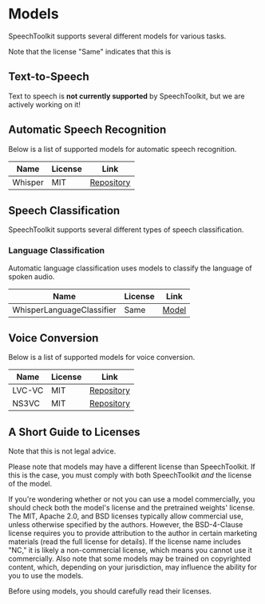# Models

SpeechToolkit supports several different models for various tasks.

Note that the license "Same" indicates that this is 

## Text-to-Speech

Text to speech is **not currently supported** by SpeechToolkit, but we are actively working on it!

## Automatic Speech Recognition

Below is a list of supported models for automatic speech recognition.

| Name    | License | Link                                            |
| ------- | ------- | ----------------------------------------------- |
| Whisper | MIT     | [Repository](https://github.com/openai/whisper) |

## Speech Classification

SpeechToolkit supports several different types of speech classification.

### Language Classification

Automatic language classification uses models to classify the language of spoken audio.

| Name                               | License    | Link                                                                              |
| ---------------------------------- | ---------- | --------------------------------------------------------------------------------- |
| WhisperLanguageClassifier | Same | [Model](https://huggingface.co/ml-for-speech/language-classification) |

## Voice Conversion

Below is a list of supported models for voice conversion.

| Name   | License | Link                                                 |
| ------ | ------- | ---------------------------------------------------- |
| LVC-VC | MIT     | [Repository](https://github.com/wonjune-kang/lvc-vc) |
| NS3VC  | MIT     | [Repository](https://github.com/open-mmlab/Amphion)  |

## A Short Guide to Licenses

Note that this is not legal advice.

Please note that models may have a different license than SpeechToolkit. If this is the case, you must comply with both SpeechToolkit *and* the license of the model.

If you're wondering whether or not you can use a model commercially, you should check both the model's license and the pretrained weights' license. The MIT, Apache 2.0, and BSD licenses typically allow commercial use, unless otherwise specified by the authors. However, the BSD-4-Clause license requires you to provide attribution to the author in certain marketing materials (read the full license for details). If the license name includes "NC," it is likely a non-commercial license, which means you cannot use it commercially. Also note that some models may be trained on copyrighted content, which, depending on your jurisdiction, may influence the ability for you to use the models.

Before using models, you should carefully read their licenses.